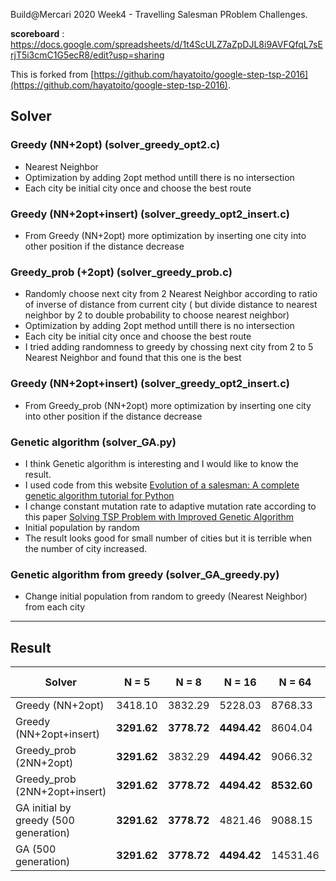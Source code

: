 Build@Mercari 2020 Week4 - Travelling Salesman PRoblem Challenges.

**scoreboard** : https://docs.google.com/spreadsheets/d/1t4ScULZ7aZpDJL8i9AVFQfqL7sErjT5i3cmC1G5ecR8/edit?usp=sharing

This is forked from [https://github.com/hayatoito/google-step-tsp-2016](https://github.com/hayatoito/google-step-tsp-2016).

## Solver

### Greedy (NN+2opt) (solver_greedy_opt2.c)
- Nearest Neighbor
- Optimization by adding 2opt method untill there is no intersection
- Each city be initial city once and choose the best route

### Greedy (NN+2opt+insert) (solver_greedy_opt2_insert.c)
- From Greedy (NN+2opt) more optimization by inserting one city into other position if the distance decrease 

### Greedy_prob (+2opt) (solver_greedy_prob.c)
- Randomly choose next city from 2 Nearest Neighbor according to ratio of inverse of distance from current city ( but divide distance to nearest neighbor by 2 to double probability to choose nearest neighbor) 
- Optimization by adding 2opt method untill there is no intersection
- Each city be initial city once and choose the best route
- I tried adding randomness to greedy by chossing next city from 2 to 5 Nearest Neighbor and found that this one is the best

### Greedy (NN+2opt+insert) (solver_greedy_opt2_insert.c)
- From Greedy_prob (NN+2opt) more optimization by inserting one city into other position if the distance decrease 

### Genetic algorithm (solver_GA.py)

- I think Genetic algorithm is interesting and I would like to know the result. 
- I used code from this website [Evolution of a salesman: A complete genetic algorithm tutorial for Python](https://towardsdatascience.com/evolution-of-a-salesman-a-complete-genetic-algorithm-tutorial-for-python-6fe5d2b3ca35)
- I change constant mutation rate to adaptive mutation rate according to this paper [Solving TSP Problem with Improved Genetic Algorithm](https://aip.scitation.org/doi/pdf/10.1063/1.5039131)
- Initial population by random
- The result looks good for small number of cities but it is terrible when the number of city increased.

### Genetic algorithm from greedy (solver_GA_greedy.py)

- Change initial population from random to greedy (Nearest Neighbor) from each city


----

## Result

| Solver    | N = 5 | N = 8 | N = 16  | N = 64 | N = 128 | N = 512  | N = 2048 | Speed challenge|
| -------- | -------|--------|------- | ------- | -------|----------|--------- |----------------| 
| Greedy (NN+2opt)  |3418.10| 3832.29 |5228.03 |8768.33| 12066.55 | 23701.76  | 45360.80  | **349.59s**|    
| Greedy (NN+2opt+insert)  |**3291.62** | **3778.72** |**4494.42** |8604.04| 11629.90 | 22445.92  | **43149.49**  | 1027.75s|    
| Greedy_prob (2NN+2opt)  |**3291.62**| 3832.29    | **4494.42** | 9066.32  | 12023.92 | 23700.27  | 47997.69   | |  
| Greedy_prob (2NN+2opt+insert)  |**3291.62** | **3778.72** |**4494.42** |**8532.60**| **11008.36** | **21519.87**  | 44038.64  | 1335.00s|    
| GA initial by greedy (500 generation) |   **3291.62**    | **3778.72**  |  4821.46| 9088.15|  12252.17| 176173.46  | 1106591.58  |      |   
| GA (500 generation) |   **3291.62**    | **3778.72**  |  **4494.42** | 14531.46|  29068.87| 250897.11 | 1181979.75 |      |                        



